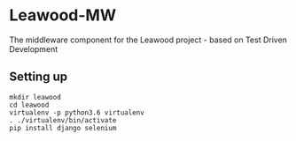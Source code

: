 # Leawood-MW
The middleware component for the Leawood project - based on Test Driven Development

## Setting up
```
mkdir leawood
cd leawood
virtualenv -p python3.6 virtualenv
. ./virtualenv/bin/activate
pip install django selenium
```
